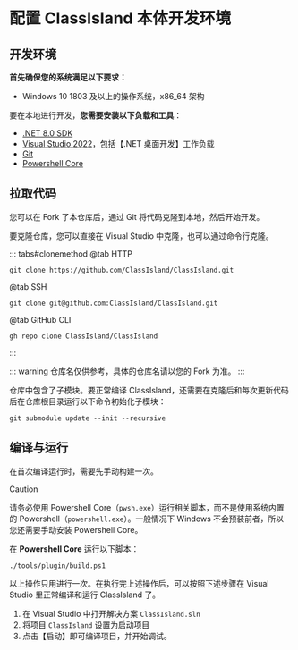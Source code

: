 # 配置 ClassIsland **本体**开发环境

## 开发环境

**首先确保您的系统满足以下要求：**

- Windows 10 1803 及以上的操作系统，x86_64 架构

要在本地进行开发，**您需要安装以下负载和工具**：

- [.NET 8.0 SDK](https://dotnet.microsoft.com/zh-cn/download/dotnet/8.0)
- [Visual Studio 2022](https://visualstudio.microsoft.com/)，包括【.NET 桌面开发】工作负载
- [Git](https://git-scm.com/)
- [Powershell Core](https://github.com/PowerShell/PowerShell)

## 拉取代码

您可以在 Fork 了本仓库后，通过 Git 将代码克隆到本地，然后开始开发。

要克隆仓库，您可以直接在 Visual Studio 中克隆，也可以通过命令行克隆。

::: tabs#clonemethod
@tab HTTP

```shell
git clone https://github.com/ClassIsland/ClassIsland.git
```

@tab SSH

```shell
git clone git@github.com:ClassIsland/ClassIsland.git
```

@tab GitHub CLI

```shell
gh repo clone ClassIsland/ClassIsland
```
:::

::: warning
仓库名仅供参考，具体的仓库名请以您的 Fork 为准。
:::

仓库中包含了子模块。要正常编译 ClassIsland，还需要在克隆后和每次更新代码后在仓库根目录运行以下命令初始化子模块：

``` shell
git submodule update --init --recursive
```

## 编译与运行

在首次编译运行时，需要先手动构建一次。

> [!caution]
> 请务必使用 Powershell Core（`pwsh.exe`）运行相关脚本，而不是使用系统内置的 Powershell（`powershell.exe`）。一般情况下 Windows 不会预装前者，所以您还需要手动安装 Powershell Core。

在 **Powershell Core** 运行以下脚本：

``` shell
./tools/plugin/build.ps1
```

以上操作只用进行一次。在执行完上述操作后，可以按照下述步骤在 Visual Studio 里正常编译和运行 ClassIsland 了。

1. 在 Visual Studio 中打开解决方案 `ClassIsland.sln`
2. 将项目 `ClassIsland` 设置为启动项目
3. 点击【启动】即可编译项目，并开始调试。
